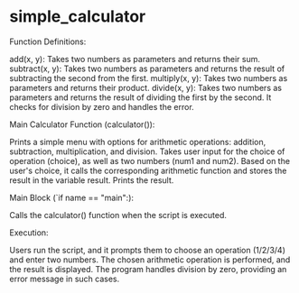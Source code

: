 # simple_calculator

Function Definitions:

add(x, y): Takes two numbers as parameters and returns their sum.
subtract(x, y): Takes two numbers as parameters and returns the result of subtracting the second from the first.
multiply(x, y): Takes two numbers as parameters and returns their product.
divide(x, y): Takes two numbers as parameters and returns the result of dividing the first by the second. It checks for division by zero and handles the error.


Main Calculator Function (calculator()):

Prints a simple menu with options for arithmetic operations: addition, subtraction, multiplication, and division.
Takes user input for the choice of operation (choice), as well as two numbers (num1 and num2).
Based on the user's choice, it calls the corresponding arithmetic function and stores the result in the variable result.
Prints the result.


Main Block (`if name == "main":):

Calls the calculator() function when the script is executed.


Execution:

Users run the script, and it prompts them to choose an operation (1/2/3/4) and enter two numbers.
The chosen arithmetic operation is performed, and the result is displayed.
The program handles division by zero, providing an error message in such cases.
